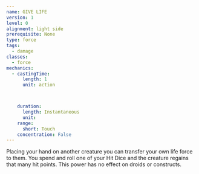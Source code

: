 ```yaml
---
name: GIVE LIFE
version: 1
level: 0
alignment: light side
prerequisite: None
type: force
tags:
  - damage
classes:
  - force
mechanics:
  - castingTime:
      length: 1
      unit: action



    duration:
      length: Instantaneous
      unit: 
    range:
      short: Touch
    concentration: False
---
```

Placing your hand on another creature you can
transfer your own life force to them. You spend and
roll one of your Hit Dice and the creature regains that
many hit points. This power has no effect on droids or
constructs.

    